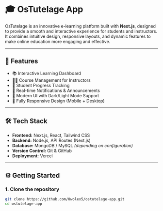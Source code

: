 # 🎓 OsTutelage App

OsTutelage is an innovative e-learning platform built with **Next.js**, designed to provide a smooth and interactive experience for students and instructors.  
It combines intuitive design, responsive layouts, and dynamic features to make online education more engaging and effective.

---

## 🚀 Features

- 📚 Interactive Learning Dashboard  
- 👩‍🏫 Course Management for Instructors  
- 🧠 Student Progress Tracking  
- 💬 Real-time Notifications & Announcements  
- 🌙 Modern UI with Dark/Light Mode Support  
- 📱 Fully Responsive Design (Mobile + Desktop)

---

## 🛠️ Tech Stack

- **Frontend:** Next.js, React, Tailwind CSS  
- **Backend:** Node.js, API Routes (Next.js)  
- **Database:** MongoDB / MySQL *(depending on configuration)*  
- **Version Control:** Git & GitHub  
- **Deployment:** Vercel  

---

## ⚙️ Getting Started

### 1. Clone the repository
```bash
git clone https://github.com/Owolex5/ostutelage-app.git
cd ostutelage-app
